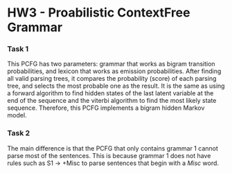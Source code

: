 # HW3 - Proabilistic ContextFree Grammar

### Task 1
This PCFG has two parameters: grammar that works as bigram transition probabilities, and lexicon that works as emission probabilities. 
After finding all valid parsing trees, it compares the probability (score) of each parsing tree, and selects the most probable one as the result. 
It is the same as using a forward algorithm to find hidden states of the last latent variable at the end of the sequence and the viterbi algorithm to find the most likely state sequence.
Therefore, this PCFG implements a bigram hidden Markov model. 

### Task 2
The main difference is that the PCFG that only contains grammar 1 cannot parse most of the sentences. This is because grammar 1 does not have rules such as S1 -> +Misc to parse sentences that begin with a *Misc* word.
